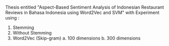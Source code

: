 Thesis entitled "Aspect-Based Sentiment Analysis of Indonesian Restaurant Reviews in Bahasa Indonesia using Word2Vec and SVM" 
with Experiment using :
1. Stemming
2. Without Stemming
3. Word2Vec (Skip-gram)
    a. 100 dimensions
    b. 300 dimensions
